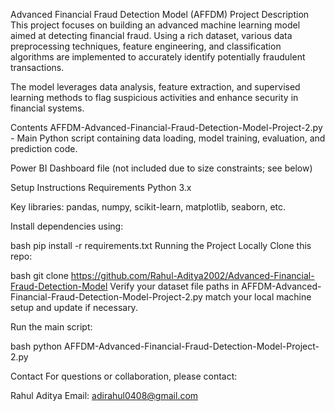 Advanced Financial Fraud Detection Model (AFFDM)
Project Description
This project focuses on building an advanced machine learning model aimed at detecting financial fraud. Using a rich dataset, various data preprocessing techniques, feature engineering, and classification algorithms are implemented to accurately identify potentially fraudulent transactions.

The model leverages data analysis, feature extraction, and supervised learning methods to flag suspicious activities and enhance security in financial systems.

Contents
AFFDM-Advanced-Financial-Fraud-Detection-Model-Project-2.py - Main Python script containing data loading, model training, evaluation, and prediction code.

Power BI Dashboard file (not included due to size constraints; see below)

Setup Instructions
Requirements
Python 3.x

Key libraries: pandas, numpy, scikit-learn, matplotlib, seaborn, etc.

Install dependencies using:

bash
pip install -r requirements.txt
Running the Project Locally
Clone this repo:

bash
git clone https://github.com/Rahul-Aditya2002/Advanced-Financial-Fraud-Detection-Model
Verify your dataset file paths in AFFDM-Advanced-Financial-Fraud-Detection-Model-Project-2.py match your local machine setup and update if necessary.

Run the main script:

bash
python AFFDM-Advanced-Financial-Fraud-Detection-Model-Project-2.py

Contact
For questions or collaboration, please contact:

Rahul Aditya
Email: adirahul0408@gmail.com
